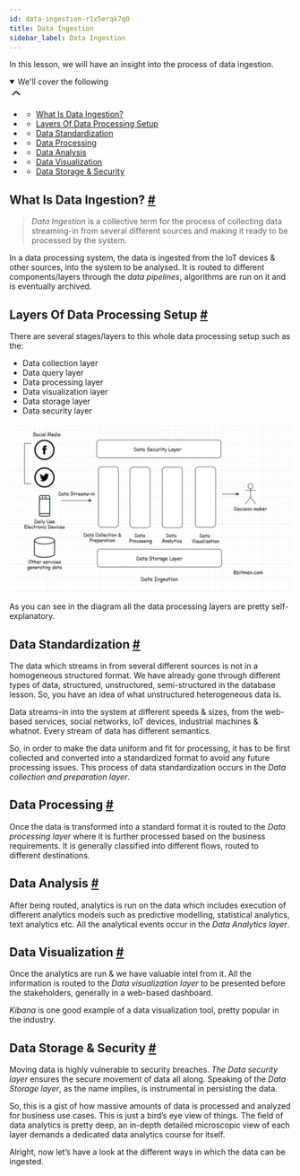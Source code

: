 ```yaml
---
id: data-ingestion-r1x5erqk7q0
title: Data Ingestion
sidebar_label: Data Ingestion
---
```


<div class="PageSummary__TopLeft-sc-19qsvz4-36 fwauBw"><p class="PageSummary__Description-sc-19qsvz4-13 cPWwbw">In this lesson, we will have an insight into the process of data ingestion. </p><div class="PageSummary__Toc-sc-19qsvz4-39 gUDsJM"><details open="" class="styles__PageTOCStyled-rf9d2l-0 jgnDfg"><summary role="button" tabindex="0" class="styles__HeadingWrap-rf9d2l-1 jpKLlP">We'll cover the following<div rotate="0" color="black" size="24" display="inline-flex" name="icon-button" class="styles__IconButton-sc-12pjl04-0 bLjBRS"><svg xmlns="http://www.w3.org/2000/svg" width="24" height="24" viewBox="0 0 24 24" fill="none" stroke="currentColor" stroke-width="2" stroke-linecap="round" stroke-linejoin="round"><polyline points="18 15 12 9 6 15"></polyline></svg></div></summary><div class="markdown-container-div"><div class="markdownViewer Markdown__Viewer-sc-7qtuee-1 dZltoR" role="none"><ul>
<li>
<ul>
<li><a href="#what-is-data-ingestion">What Is Data Ingestion?</a></li>
</ul>
</li>
<li>
<ul>
<li><a href="#layers-of-data-processing-setup">Layers Of Data Processing Setup</a></li>
</ul>
</li>
<li>
<ul>
<li><a href="#data-standardization">Data Standardization</a></li>
</ul>
</li>
<li>
<ul>
<li><a href="#data-processing">Data Processing</a></li>
</ul>
</li>
<li>
<ul>
<li><a href="#data-analysis">Data Analysis</a></li>
</ul>
</li>
<li>
<ul>
<li><a href="#data-visualization">Data Visualization</a></li>
</ul>
</li>
<li>
<ul>
<li><a href="#data-storage-security">Data Storage &amp; Security</a></li>
</ul>
</li>
</ul>
</div></div></details></div></div><div class="styles__ViewerComponentViewStyled-sc-1xosrua-0 cvzEyH"><div><div><div><div><div class=""><div class=""><div class="markdown-container-div"><div class="markdownViewer Markdown__Viewer-sc-7qtuee-1 zJKNA" role="none"><h2 id="what-is-data-ingestion" data-id="801f84d1efd56afbff66707dc8856fd4">What Is Data Ingestion? <a class="markdownIt-Anchor" href="#what-is-data-ingestion"><span class="anchor-link">#</span></a></h2>
<blockquote data-id="7e53e11ee048f8c60c09390628f896f5">
<p><em>Data Ingestion</em> is a collective term for the process of collecting data streaming-in from several different sources and making it ready to be processed by the system.</p>
</blockquote>
<p data-id="513d10f5bc17b840bd82653efc6d805e">In a data processing system, the data is ingested from the IoT devices &amp; other sources, into the system to be analysed. It is routed to different components/layers through the <em>data pipelines</em>, algorithms are run on it and is eventually archived.</p>
</div></div></div></div></div></div></div></div></div><div class="styles__ViewerComponentViewStyled-sc-1xosrua-0 cvzEyH"><div><div><div><div><div class=""><div class=""><div class="markdown-container-div"><div class="markdownViewer Markdown__Viewer-sc-7qtuee-1 zJKNA" role="none"><h2 id="layers-of-data-processing-setup" data-id="400eb2df7118517ba07777b7d65ed31c">Layers Of Data Processing Setup <a class="markdownIt-Anchor" href="#layers-of-data-processing-setup"><span class="anchor-link">#</span></a></h2>
<p data-id="3af94adf35f9f68fd1d6770c1d0318ea">There are several stages/layers to this whole data processing setup such as the:</p>
<ul data-id="c283449ede8864190bad8c89c09523c1">
<li>Data collection layer</li>
<li>Data query layer</li>
<li>Data processing layer</li>
<li>Data visualization layer</li>
<li>Data storage layer</li>
<li>Data security layer</li>
</ul>
<p data-id="d41d8cd98f00b204e9800998ecf8427e"><img src="assets/api_collection_6064040858091520_6411938009448448_page_4569452697878528_image_5250130053693440.jpeg" alt=""></p>
<p data-id="83163d9bdda25422a74d90738f7682c0">As you can see in the diagram all the data processing layers are pretty self-explanatory.</p>
</div></div></div></div></div></div></div></div></div><div class="styles__ViewerComponentViewStyled-sc-1xosrua-0 cvzEyH"><div><div><div><div><div class=""><div class=""><div class="markdown-container-div"><div class="markdownViewer Markdown__Viewer-sc-7qtuee-1 zJKNA" role="none"><h2 id="data-standardization" data-id="3a0d7ac58160856cd230cf95b2453c17">Data Standardization <a class="markdownIt-Anchor" href="#data-standardization"><span class="anchor-link">#</span></a></h2>
<p data-id="78169b9bf938ca870fd76e1f6cc5a749">The data which streams in from several different sources is not in a homogeneous structured format. We have already gone through different types of data, structured, unstructured, semi-structured in the database lesson. So, you have an idea of what unstructured heterogeneous data is.</p>
<p data-id="fcf15f4a86315abf94af65c26e6cf3af">Data streams-in into the system at different speeds &amp; sizes, from the web-based services, social networks, IoT devices, industrial machines &amp; whatnot. Every stream of data has different semantics.</p>
<p data-id="12c9a390c3c3380f43baeaf81c4f4c46">So, in order to make the data uniform and fit for processing, it has to be first collected and converted into a standardized format to avoid any future processing issues. This process of data standardization occurs in the <em>Data collection and preparation layer</em>.</p>
</div></div></div></div></div></div></div></div></div><div class="styles__ViewerComponentViewStyled-sc-1xosrua-0 cvzEyH"><div><div><div><div><div class=""><div class=""><div class="markdown-container-div"><div class="markdownViewer Markdown__Viewer-sc-7qtuee-1 zJKNA" role="none"><h2 id="data-processing" data-id="eda6c69eae53b0122a9bf10389d65284">Data Processing <a class="markdownIt-Anchor" href="#data-processing"><span class="anchor-link">#</span></a></h2>
<p data-id="9cf62e1b954cb6b0940a462f68e448a5">Once the data is transformed into a standard format it is routed to the <em>Data processing layer</em> where it is further processed based on the business requirements. It is generally classified into different flows, routed to different destinations.</p>
</div></div></div></div></div></div></div></div></div><div class="styles__ViewerComponentViewStyled-sc-1xosrua-0 cvzEyH"><div><div><div><div><div class=""><div class=""><div class="markdown-container-div"><div class="markdownViewer Markdown__Viewer-sc-7qtuee-1 zJKNA" role="none"><h2 id="data-analysis" data-id="4269a00395b40e0ef7ef4a27e0d45eb3">Data Analysis <a class="markdownIt-Anchor" href="#data-analysis"><span class="anchor-link">#</span></a></h2>
<p data-id="6709d3add284c8fc4be3a721fc4533d0">After being routed, analytics is run on the data which includes execution of different analytics models such as predictive modelling, statistical analytics, text analytics etc. All the analytical events occur in the <em>Data Analytics layer</em>.</p>
</div></div></div></div></div></div></div></div></div><div class="styles__ViewerComponentViewStyled-sc-1xosrua-0 cvzEyH"><div><div><div><div><div class=""><div class=""><div class="markdown-container-div"><div class="markdownViewer Markdown__Viewer-sc-7qtuee-1 zJKNA" role="none"><h2 id="data-visualization" data-id="94a5cd68edacd327002992518ecb59b5">Data Visualization <a class="markdownIt-Anchor" href="#data-visualization"><span class="anchor-link">#</span></a></h2>
<p data-id="ca9ad97fb3fc18ab2276223935dbd747">Once the analytics are run &amp; we have valuable intel from it. All the information is routed to the <em>Data visualization layer</em> to be presented before the stakeholders, generally in a web-based dashboard.</p>
<p data-id="ad4548f7ef6cdf19509a9973f820b90d"><em>Kibana</em> is one good example of a data visualization tool, pretty popular in the industry.</p>
</div></div></div></div></div></div></div></div></div><div class="styles__ViewerComponentViewStyled-sc-1xosrua-0 cvzEyH"><div><div><div><div><div class=""><div class=""><div class="markdown-container-div"><div class="markdownViewer Markdown__Viewer-sc-7qtuee-1 zJKNA" role="none"><h2 id="data-storage-security" data-id="40f079af141188e2fdf9be76e2cbea93">Data Storage &amp; Security <a class="markdownIt-Anchor" href="#data-storage-security"><span class="anchor-link">#</span></a></h2>
<p data-id="96de1d8bb8e130fc1ac40a36f6bbf41e">Moving data is highly vulnerable to security breaches. <em>The Data security layer</em> ensures the secure movement of data all along. Speaking of the <em>Data Storage layer</em>, as the name implies, is instrumental in persisting the data.</p>
<p data-id="2764fca6eeb363809332aff16ed8f305">So, this is a gist of how massive amounts of data is processed and analyzed for business use cases. This is just a bird’s eye view of things. The field of data analytics is pretty deep, an in-depth detailed microscopic view of each layer demands a dedicated data analytics course for itself.</p>
</div></div></div></div></div></div></div></div></div><div class="styles__ViewerComponentViewStyled-sc-1xosrua-0 cvzEyH"><div><div><div><div><div class=""><div class=""><div class="markdown-container-div"><div class="markdownViewer Markdown__Viewer-sc-7qtuee-1 zJKNA" role="none"><p data-id="702135fb5542a53a4ce3ad69cab67ffd">Alright, now let’s have a look at the different ways in which the data can be ingested.</p>
</div></div></div></div></div></div></div></div></div>